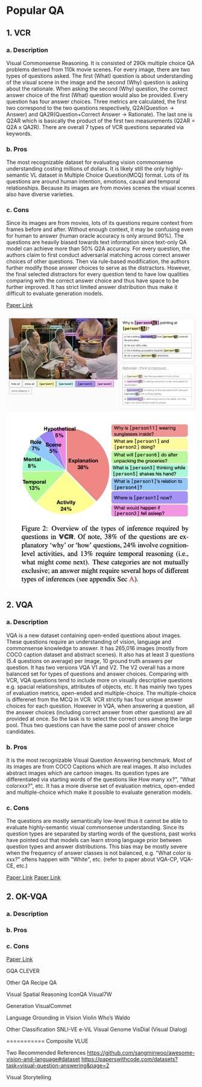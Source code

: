 
# Popular QA #
## 1. VCR ## 
### a. Description ###
Visual Commonsense Reasoning. It is consisted of 290k multiple choice QA problems derived from 110k movie scenes. For every image, there are two types of questions asked. The first (What) question is about understanding of the visual scene in the image and the second (Why) question is asking about the rationale. When asking the second (Why) question, the correct answer choice of the first (What) question would also be provided. Every question has four answer choices. Three metrics are calculated, the first two correspond to the two questions respectively, Q2A(Question -> Answer) and QA2R(Question+Correct Answer -> Rationale). The last one is Q2AR which is basically the product of the first two measurements (Q2AR = Q2A x QA2R). There are overall 7 types of VCR questions separated via keywords. 
### b. Pros ### 
The most recognizable dataset for evaluating vision commonsense understanding costing millions of dollars. It is likely still the only highly-semantic VL dataset in Multiple Choice Question(MCQ) format. Lots of its questions are around human intention, emotions, causal and temporal relationships. Because its images are from movies scenes the visual scenes also have diverse varieties.
### c. Cons ### 
Since its images are from movies, lots of its questions require context from frames before and after. Without enough context, it may be confusing even for human to answer (human oracle accuracy is only around 90%). The questions are heavily biased towards text information since text-only QA model can achieve more than 50% Q2A accuracy. For every question, the authors claim to first conduct adversarial matching across correct answer choices of other questions. Then via rule-based modification, the authors further modify those answer choices to serve as the  distractors. However, the final selected distractors for every question tend to have low qualities comparing with the correct answer choice and thus have space to be further improved. It has strict limited answer distribution thus make it difficult to evaluate generation models.

[Paper Link](https://arxiv.org/pdf/1811.10830.pdf)

![VCR!](VCR.jpg "VCR")
![VCR!](VCR_TYPE.jpg "VCR_TYPE")

## 2. VQA ##
### a. Description ### 
VQA is a new dataset containing open-ended questions about images. These questions require an understanding of vision, language and commonsense knowledge to answer. It has 265,016 images (mostly from COCO caption dataset and abstract scenes). It also has at least 3 questions (5.4 questions on average) per image, 10 ground truth answers per question. It has two versions VQA V1 and V2. The V2 overall has a more balanced set for types of questions and answer choices. Comparing with VCR, VQA questions tend to include more on visually descriptive questions e.g. spacial relationships, attributes of objects, etc.
It has mainly two types of evaluation metrics, open-ended and multiple-choice. The multiple-choice is differenet from the MCQ in VCR. VCR strictly has four unique answer choices for each question. However in VQA, when answering a question, all the answer choices (including correct answer from other questions) are all provided at once. So the task is to select the correct ones among the large pool. Thus two questions can have the same pool of answer choice candidates.

### b. Pros ### 
It is the most recognizable Visual Question Answering benchmark. Most of its images are from COCO Captions which are real images. It also includes abstract images which are cartoon images. Its question types are differentiated via starting words of the questions like How many xx?", "What colorxxx?", etc. It has a more diverse set of evaluation metrics, open-ended and multiple-choice which make it possible to evaluate generation models. 

### c. Cons ### 
The questions are mostly semantically low-level thus it cannot be able to evaluate highly-semantic visual commonsense understanding. Since its question types are separated by starting words of the questions, past works have pointed out that models can learn strong language prior between question types and answer distributions. This bias may be mostly severe when the frequency of answer classes is not balanced, e.g. "What color is xxx?" oftens happen with "White", etc. (refer to paper about VQA-CP, VQA-CE, etc.)

[Paper Link](https://arxiv.org/pdf/1612.00837.pdf)
[Paper Link](https://arxiv.org/pdf/1505.00468.pdf)


## 2. OK-VQA ##
### a. Description ### 
### b. Pros ### 
### c. Cons ### 
[Paper Link](https://arxiv.org/pdf/1811.10830.pdf)


GQA
CLEVER

Other QA
Recipe QA

Visual Spatial Reasoning
IconQA
Visual7W

Generation
VisualCommet

Language Grounding in Vision
Violin
Who’s Waldo

Other Classification
SNLI-VE
e-ViL
Visual Genome
VisDial (Visual Dialog)

===========
Composite
VLUE


Two Recommended References
https://github.com/sangminwoo/awesome-vision-and-language#dataset
https://paperswithcode.com/datasets?task=visual-question-answering&page=2 




Visual Storytelling


